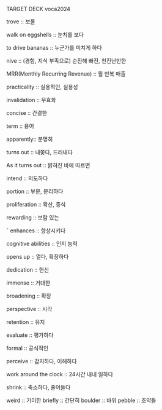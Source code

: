 TARGET DECK
voca2024

trove :: 보물
<!--ID: 1704072135013-->
walk on eggshells :: 눈치를 보다
<!--ID: 1704608030460-->

to drive bananas :: 누군가를 미치게 하다
<!--ID: 1704608030464-->

nive :: (경험, 지식 부족으로) 순진해 빠진, 천진난만한
<!--ID: 1704608030466-->

MRR(Monthly Recurring Revenue) :: 월 반복 매출
<!--ID: 1704608030468-->

practicality :: 실용적인, 실용성
<!--ID: 1704608030470-->

invalidation :: 무효화
<!--ID: 1704608030471-->

concise :: 간결한
<!--ID: 1704608030473-->

term :: 용어
<!--ID: 1704608030474-->

apparently:: 분명히
<!--ID: 1704608030476-->

turns out :: 내쫒다, 드러내다
<!--ID: 1704608030477-->

As it turns out :: 밝혀진 바에 따르면
<!--ID: 1704608030478-->

intend :: 의도하다
<!--ID: 1704608030480-->

portion :: 부분, 분리하다
<!--ID: 1704608030481-->

proliferation :: 확산, 증식
<!--ID: 1704608030482-->

rewarding :: 보람 있는
<!--ID: 1704608030483-->
ˆ
enhances :: 향상시키다
<!--ID: 1704608030484-->

cognitive abilities :: 인지 능력
<!--ID: 1704608030485-->

opens up :: 열다, 확장하다
<!--ID: 1704608030486-->

dedication :: 헌신
<!--ID: 1704608030487-->

immense :: 거대한
<!--ID: 1704608030488-->

broadening :: 확장
<!--ID: 1704608030489-->

perspective :: 시각
<!--ID: 1704608030490-->

retention :: 유지
<!--ID: 1705052603014-->

evaluate :: 평가하다
<!--ID: 1705052603017-->

formal :: 공식적인
<!--ID: 1705052603019-->

perceive :: 감지하다, 이해하다
<!--ID: 1705052603021-->

work around the clock :: 24시간 내내 일하다
<!--ID: 1705052603022-->

shrink :: 축소하다, 줄어들다
<!--ID: 1705052603023-->
weird :: 기이한
briefly :: 간단히
boulder :: 바위
pebble :: 조약돌
